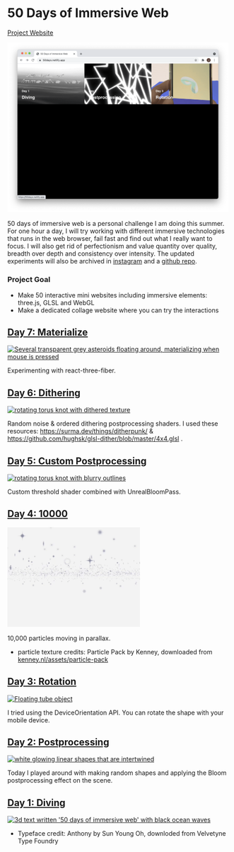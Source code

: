 # 50 Days of Immersive Web

[Project Website](https://50days.netlify.app/)

<a href="https://50days.netlify.app/">
    <img src="./public/assets/website.png" alt="Screen capture of the project gallery website" width="500" height="auto">
</a>

50 days of immersive web is a personal challenge I am doing this summer. 
For one hour a day, I will try working with different immersive technologies that runs in the web browser, fail fast and find out what I really want to focus. 
I will also get rid of perfectionism and value quantity over quality, breadth over depth and consistency over intensity. 
The updated experiments will also be archived in [instagram](https://www.instagram.com/jeeyoonhyun/) and a [github repo](https://github.com/jeeyoonhyun/ImmersiveWeb).

### Project Goal
- Make 50 interactive mini websites including immersive elements: three.js, GLSL and WebGL
- Make a dedicated collage website where you can try the interactions

## [Day 7: Materialize](https://50days.netlify.app/day7)
<a href="https://50days.netlify.app/day7">
<img src="./public/assets/day7/day7.gif" alt="Several transparent grey asteroids floating around, materializing when mouse is pressed" width="300" height="auto">
</a>

Experimenting with react-three-fiber.


## [Day 6: Dithering](https://50days.netlify.app/day6)
<a href="https://50days.netlify.app/day6">
<img src="./public/assets/day6/day6.gif" alt="rotating torus knot with dithered texture" width="300" height="auto">
</a>

Random noise & ordered dithering postprocessing shaders.
I used these resources: https://surma.dev/things/ditherpunk/ & https://github.com/hughsk/glsl-dither/blob/master/4x4.glsl .


## [Day 5: Custom Postprocessing](https://50days.netlify.app/day5)
<a href="https://50days.netlify.app/day5">
<img src="./public/assets/day5/day5.gif" alt="rotating torus knot with blurry outlines" width="300" height="auto">
</a>

Custom threshold shader combined with UnrealBloomPass.


## [Day 4: 10000](https://50days.netlify.app/day4)
<a href="https://50days.netlify.app/day4">
<img src="./public/assets/day4/day4.gif" alt="10000 particles floating around" width="300" height="auto">
</a>

10,000 particles moving in parallax.

* particle texture credits: Particle Pack by Kenney, downloaded from [kenney.nl/assets/particle-pack](kenney.nl/assets/particle-pack)


## [Day 3: Rotation](https://50days.netlify.app/day3)
<a href="https://50days.netlify.app/day3">
<img src="./public/assets/day3/day3.gif" alt="Floating tube object" width="300" height="auto">
</a>

I tried using the DeviceOrientation API. You can rotate the shape with your mobile device.


## [Day 2: Postprocessing](https://50days.netlify.app/day2)
<a href="https://50days.netlify.app/day2">
<img src="./public/assets/day2/day2.gif" alt="white glowing linear shapes that are intertwined" width="300" height="auto">
</a>

Today I played around with making random shapes and applying the Bloom postprocessing effect on the scene.


## [Day 1: Diving](https://50days.netlify.app/day1)
<a href="https://50days.netlify.app/day1">
<img src="./public/assets/day1/day1.gif" alt="3d text written '50 days of immersive web' with black ocean waves" width="300" height="auto">
</a>

* Typeface credit: Anthony by Sun Young Oh, downloded from Velvetyne Type Foundry
